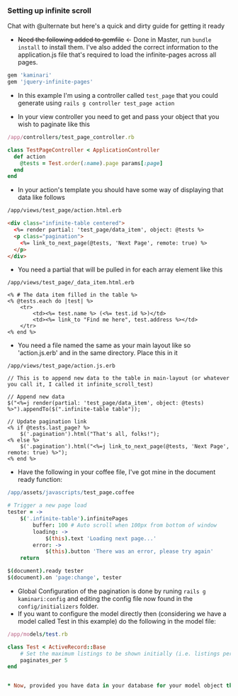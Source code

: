 ### Setting up infinite scroll

Chat with @ulternate but here's a quick and dirty guide for getting it ready

* ~~Need the following added to gemfile~~ <- Done in Master, run `bundle install` to install them. I've also added the correct information to the application.js file that's required to load the infinite-pages across all pages.
```ruby
gem 'kaminari'
gem 'jquery-infinite-pages'
```

* In this example I'm using a controller called `test_page` that you could generate using `rails g controller test_page action`

* In your view controller you need to get and pass your object that you wish to paginate like this
```ruby
/app/controllers/test_page_controller.rb

class TestPageController < ApplicationController
  def action
    @tests = Test.order(:name).page params[:page]
  end
end
```

* In your action's template you should have some way of displaying that data like follows
```html
/app/views/test_page/action.html.erb

<div class="infinite-table centered">
  <%= render partial: 'test_page/data_item', object: @tests %>
  <p class="pagination">
    <%= link_to_next_page(@tests, 'Next Page', remote: true) %>
  </p>
</div>
```

* You need a partial that will be pulled in for each array element like this
```erb
/app/views/test_page/_data_item.html.erb

<% # The data item filled in the table %>
<% @tests.each do |test| %>
	<tr>
		<td><%= test.name %> (<%= test.id %>)</td>
		<td><%= link_to "Find me here", test.address %></td>
	</tr>
<% end %>
```

* You need a file named the same as your main layout like so 'action.js.erb' and in the same directory. Place this in it
```erb
/app/views/test_page/action.js.erb

// This is to append new data to the table in main-layout (or whatever you call it, I called it infinite_scroll_test)

// Append new data
$("<%=j render(partial: 'test_page/data_item', object: @tests) %>").appendTo($(".infinite-table table"));

// Update pagination link
<% if @tests.last_page? %>
	$('.pagination').html("That's all, folks!");
<% else %>
	$('.pagination').html("<%=j link_to_next_page(@tests, 'Next Page', remote: true) %>");
<% end %>
```

* Have the following in your coffee file, I've got mine in the document ready function:
```coffee
/app/assets/javascripts/test_page.coffee

# Trigger a new page load
tester = ->
	$('.infinite-table').infinitePages
		buffer: 100 # Auto scroll when 100px from bottom of window
		loading: ->
			$(this).text 'Loading next page...'
		error: ->
			$(this).button 'There was an error, please try again'
	return

$(document).ready tester
$(document).on 'page:change', tester
```

* Global Configuration of the pagination is done by runing `rails g kaminari:config` and editing the config file now found in the `config/initializers` folder.
* If you want to configure the model directly then (considering we have a model called Test in this example) do the following in the model file:

```ruby
/app/models/test.rb

class Test < ActiveRecord::Base
	# Set the maximum listings to be shown initially (i.e. listings per page)
	paginates_per 5
end


* Now, provided you have data in your database for your model object then you should be good to go
